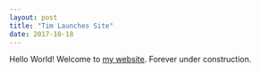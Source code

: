 ```yaml
---
layout: post
title: "Tim Launches Site"
date: 2017-10-18
---
```


Hello World!  Welcome to [my website](http://timchang3.github.io).  Forever under construction.
